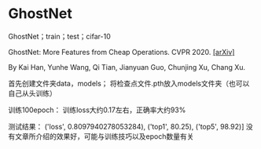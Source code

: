 # GhostNet
GhostNet；train；test；cifar-10

GhostNet: More Features from Cheap Operations. CVPR 2020. [[arXiv]](https://arxiv.org/abs/1911.11907)

By Kai Han, Yunhe Wang, Qi Tian, Jianyuan Guo, Chunjing Xu, Chang Xu.

首先创建文件夹data，models；
将检查点文件.pth放入models文件夹（也可以自己从头训练）


训练100epoch：
训练loss大约0.17左右，正确率大约93%

测试结果：
('loss', 0.8097940278053284), ('top1', 80.25), ('top5', 98.92)]
没有文章所介绍的效果好，可能与训练技巧以及epoch数量有关

